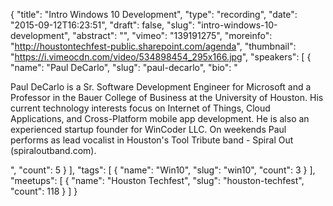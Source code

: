{
  "title": "Intro Windows 10 Development",
  "type": "recording",
  "date": "2015-09-12T16:23:51",
  "draft": false,
  "slug": "intro-windows-10-development",
  "abstract": "",
  "vimeo": "139191275",
  "moreinfo": "http://houstontechfest-public.sharepoint.com/agenda",
  "thumbnail": "https://i.vimeocdn.com/video/534898454_295x166.jpg",
  "speakers": [
    {
      "name": "Paul DeCarlo",
      "slug": "paul-decarlo",
      "bio": "<p>Paul DeCarlo is a Sr. Software Development Engineer for Microsoft and a Professor in the Bauer College of Business at the University of Houston. His current technology interests focus on Internet of Things, Cloud Applications, and Cross-Platform mobile app development. He is also an experienced startup founder for WinCoder LLC. On weekends Paul performs as lead vocalist in Houston's Tool Tribute band - Spiral Out (spiraloutband.com).</p>",
      "count": 5
    }
  ],
  "tags": [
    {
      "name": "Win10",
      "slug": "win10",
      "count": 3
    }
  ],
  "meetups": [
    {
      "name": "Houston Techfest",
      "slug": "houston-techfest",
      "count": 118
    }
  ]
}